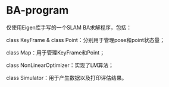 # BA-program
仅使用Eigen库手写的一个SLAM BA求解程序，包括：

class KeyFrame & class Point：分别用于管理pose和point状态量；

class Map：用于管理KeyFrame和Point；

class NonLinearOptimizer：实现了LM算法；

class Simulator：用于产生数据以及打印评估结果。
